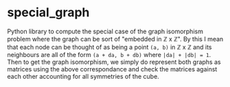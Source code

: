 # special_graph
Python library to compute the special case of the graph isomorphism problem where the graph can be 
sort of "embedded in ℤ x ℤ". By this I mean that each node can be thought of as being a point `(a, b)` in ℤ x ℤ
and its neighbours are all of the form `(a + da, b + db)` where `|da| + |db| = 1`. Then to get the graph 
isomorphism, we simply do represent both graphs as matrices using the above correspondance and 
check the matrices against each other accounting for all symmetries of the cube.
